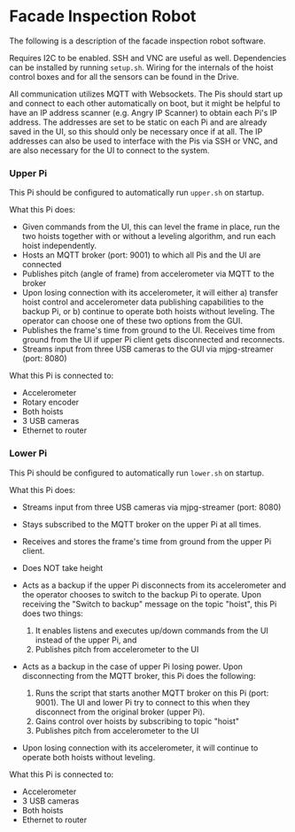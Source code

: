 # Facade Inspection Robot

The following is a description of the facade inspection robot software.

Requires I2C to be enabled. SSH and VNC are useful as well. Dependencies can be installed by running `setup.sh`. Wiring for the internals of the hoist control boxes and for all the sensors can be found in the Drive.

All communication utilizes MQTT with Websockets. The Pis should start up and connect to each other automatically on boot, but it might be helpful to have an IP address scanner (e.g. Angry IP Scanner) to obtain each Pi's IP address. The addresses are set to be static on each Pi and are already saved in the UI, so this should only be necessary once if at all. The IP addresses can also be used to interface with the Pis via SSH or VNC, and are also necessary for the UI to connect to the system.

### Upper Pi

This Pi should be configured to automatically run `upper.sh` on startup.

What this Pi does:

- Given commands from the UI, this can level the frame in place, run the two hoists together with or without a leveling algorithm, and run each hoist independently.
- Hosts an MQTT broker (port: 9001) to which all Pis and the UI are connected
- Publishes pitch (angle of frame) from accelerometer via MQTT to the broker
- Upon losing connection with its accelerometer, it will either a) transfer hoist control and accelerometer data publishing capabilities to the backup Pi, or b) continue to operate both hoists without leveling. The operator can choose one of these two options from the GUI.
- Publishes the frame's time from ground to the UI. Receives time from ground from the UI if upper Pi client gets disconnected and reconnects.
- Streams input from three USB cameras to the GUI via mjpg-streamer (port: 8080)

What this Pi is connected to:

- Accelerometer
- Rotary encoder
- Both hoists
- 3 USB cameras
- Ethernet to router

### Lower Pi

This Pi should be configured to automatically run `lower.sh` on startup.

What this Pi does:

- Streams input from three USB cameras via mjpg-streamer (port: 8080)

- Stays subscribed to the MQTT broker on the upper Pi at all times.

- Receives and stores the frame's time from ground from the upper Pi client.

- Does NOT take height

- Acts as a backup if the upper Pi disconnects from its accelerometer and the operator chooses to switch to the backup Pi to operate. Upon receiving the "Switch to backup" message on the topic "hoist", this Pi does two things:
  1. It enables listens and executes up/down commands from the UI instead of the upper Pi, and
  2. Publishes pitch from accelerometer to the UI

- Acts as a backup in the case of upper Pi losing power. Upon disconnecting from the MQTT broker, this Pi does the following:
  1. Runs the script that starts another MQTT broker on this Pi (port: 9001). The UI and lower Pi try to connect to this when they disconnect from the original broker (upper Pi).
  2. Gains control over hoists by subscribing to topic "hoist"
  3. Publishes pitch from accelerometer to the UI

 - Upon losing connection with its accelerometer, it will continue to operate both hoists without leveling.

What this Pi is connected to:

- Accelerometer
- 3 USB cameras
- Both hoists
- Ethernet to router
